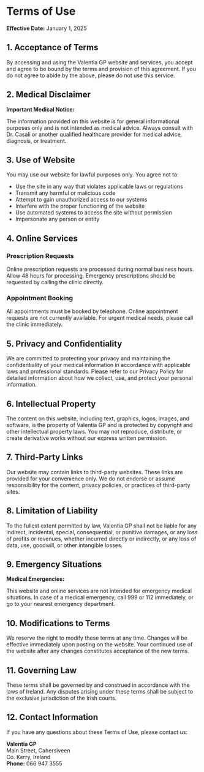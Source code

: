# Terms of Use

**Effective Date:** January 1, 2025

## 1. Acceptance of Terms

By accessing and using the Valentia GP website and services, you accept and agree to be bound by the terms and provision of this agreement. If you do not agree to abide by the above, please do not use this service.

## 2. Medical Disclaimer

**Important Medical Notice:**

The information provided on this website is for general informational purposes only and is not intended as medical advice. Always consult with Dr. Casali or another qualified healthcare provider for medical advice, diagnosis, or treatment.

## 3. Use of Website

You may use our website for lawful purposes only. You agree not to:
- Use the site in any way that violates applicable laws or regulations
- Transmit any harmful or malicious code
- Attempt to gain unauthorized access to our systems
- Interfere with the proper functioning of the website
- Use automated systems to access the site without permission
- Impersonate any person or entity

## 4. Online Services

### Prescription Requests

Online prescription requests are processed during normal business hours. Allow 48 hours for processing. Emergency prescriptions should be requested by calling the clinic directly.

### Appointment Booking

All appointments must be booked by telephone. Online appointment requests are not currently available. For urgent medical needs, please call the clinic immediately.

## 5. Privacy and Confidentiality

We are committed to protecting your privacy and maintaining the confidentiality of your medical information in accordance with applicable laws and professional standards. Please refer to our Privacy Policy for detailed information about how we collect, use, and protect your personal information.

## 6. Intellectual Property

The content on this website, including text, graphics, logos, images, and software, is the property of Valentia GP and is protected by copyright and other intellectual property laws. You may not reproduce, distribute, or create derivative works without our express written permission.

## 7. Third-Party Links

Our website may contain links to third-party websites. These links are provided for your convenience only. We do not endorse or assume responsibility for the content, privacy policies, or practices of third-party sites.

## 8. Limitation of Liability

To the fullest extent permitted by law, Valentia GP shall not be liable for any indirect, incidental, special, consequential, or punitive damages, or any loss of profits or revenues, whether incurred directly or indirectly, or any loss of data, use, goodwill, or other intangible losses.

## 9. Emergency Situations

**Medical Emergencies:**

This website and online services are not intended for emergency medical situations. In case of a medical emergency, call 999 or 112 immediately, or go to your nearest emergency department.

## 10. Modifications to Terms

We reserve the right to modify these terms at any time. Changes will be effective immediately upon posting on the website. Your continued use of the website after any changes constitutes acceptance of the new terms.

## 11. Governing Law

These terms shall be governed by and construed in accordance with the laws of Ireland. Any disputes arising under these terms shall be subject to the exclusive jurisdiction of the Irish courts.

## 12. Contact Information

If you have any questions about these Terms of Use, please contact us:

**Valentia GP**  
Main Street, Cahersiveen  
Co. Kerry, Ireland  
**Phone:** 066 947 3555
